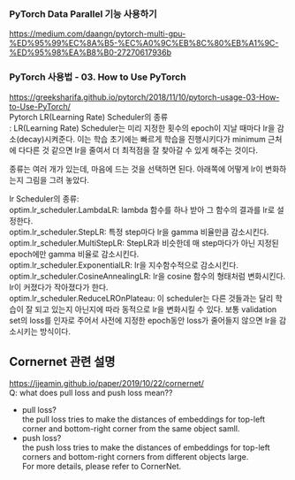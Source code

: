 ### PyTorch Data Parallel 기능 사용하기  
https://medium.com/daangn/pytorch-multi-gpu-%ED%95%99%EC%8A%B5-%EC%A0%9C%EB%8C%80%EB%A1%9C-%ED%95%98%EA%B8%B0-27270617936b  
### PyTorch 사용법 - 03. How to Use PyTorch
https://greeksharifa.github.io/pytorch/2018/11/10/pytorch-usage-03-How-to-Use-PyTorch/  
Pytorch LR(Learning Rate) Scheduler의 종류  
: LR(Learning Rate) Scheduler는 미리 지정한 횟수의 epoch이 지날 때마다 lr을 감소(decay)시켜준다. 이는 학습 초기에는 빠르게 학습을 진행시키다가 minimum 근처에 다다른 것 같으면 lr을 줄여서 더 최적점을 잘 찾아갈 수 있게 해주는 것이다.  

종류는 여러 개가 있는데, 마음에 드는 것을 선택하면 된다. 아래쪽에 어떻게 lr이 변화하는지 그림을 그려 놓았다.  

lr Scheduler의 종류:  
optim.lr_scheduler.LambdaLR: lambda 함수를 하나 받아 그 함수의 결과를 lr로 설정한다.  
optim.lr_scheduler.StepLR: 특정 step마다 lr을 gamma 비율만큼 감소시킨다.  
optim.lr_scheduler.MultiStepLR: StepLR과 비슷한데 매 step마다가 아닌 지정된 epoch에만 gamma 비율로 감소시킨다.  
optim.lr_scheduler.ExponentialLR: lr을 지수함수적으로 감소시킨다.  
optim.lr_scheduler.CosineAnnealingLR: lr을 cosine 함수의 형태처럼 변화시킨다. lr이 커졌다가 작아졌다가 한다.  
optim.lr_scheduler.ReduceLROnPlateau: 이 scheduler는 다른 것들과는 달리 학습이 잘 되고 있는지 아닌지에 따라 동적으로 lr을 변화시킬 수 있다. 보통 validation set의 loss를 인자로 주어서 사전에 지정한 epoch동안 loss가 줄어들지 않으면 lr을 감소시키는 방식이다.  

## Cornernet 관련 설명
https://jjeamin.github.io/paper/2019/10/22/cornernet/  
Q: what does pull loss and push loss mean??
- pull loss?  
the pull loss tries to make the distances of embeddings for top-left corner and bottom-right corner from the same object samll.  
- push loss?  
the push loss tries to make the distances of embeddings for top-left corners and bottom-right corners from different objects large.  
For more details, please refer to CornerNet.   
